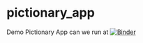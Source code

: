 # pictionary_app
Demo Pictionary App can we run at [![Binder](https://mybinder.org/badge_logo.svg)](https://mybinder.org/v2/gh/hitchhiker3010/pictionary_app/app_v0?filepath=%2Fvoila%2Frender%2Fpictionary_app.ipynb)
